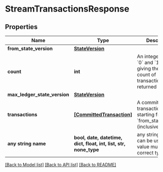 # StreamTransactionsResponse


## Properties
Name | Type | Description | Notes
------------ | ------------- | ------------- | -------------
**from_state_version** | [**StateVersion**](StateVersion.md) |  | 
**count** | **int** | An integer between &#x60;0&#x60; and &#x60;10000&#x60;, giving the total count of transactions in the returned response | 
**max_ledger_state_version** | [**StateVersion**](StateVersion.md) |  | 
**transactions** | [**[CommittedTransaction]**](CommittedTransaction.md) | A committed transactions list starting from the &#x60;from_state_version&#x60; (inclusive). | 
**any string name** | **bool, date, datetime, dict, float, int, list, str, none_type** | any string name can be used but the value must be the correct type | [optional]

[[Back to Model list]](../README.md#documentation-for-models) [[Back to API list]](../README.md#documentation-for-api-endpoints) [[Back to README]](../README.md)


